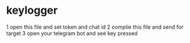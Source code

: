 # keylogger
1 open this file and set token and chat id
2 complie this file and send for target
3 open your telegram bot and see key pressed 
